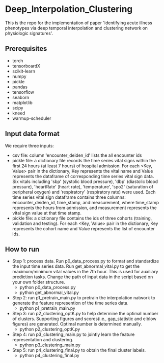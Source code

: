 # Deep_Interpolation_Clustering
This is the repo for the implementation of paper 'Identifying acute illness phenotypes via deep temporal interpolation and clustering network on physiologic signatures'.

## Prerequisites
* torch <br />
* tensorboardX <br />
* scikit-learn <br />
* numpy <br />
* pickle <br />
* pandas <br />
* tensorflow <br />
* seaborn <br />
* matplotlib <br />
* scipy <br />
* kneed <br />
* warmup-scheduler <br />

## Input data format
We require three inputs: <br />
* csv file: column 'encounter_deiden_id' lists the all encounter ids
* pickle file: a dictionary file records the time series vital signs within the first 24 hours (at least 7 hours) of hospital admission. For each <Key, Value> pair in the dictionary, Key represents the vital name and Value represents the dataframe of corresponding time series vital sign data.  Six vitals including 'sbp' (systolic blood pressure), 'dbp' (diastolic blood pressure), 'heartRate' (heart rate), 'temperature', 'spo2' (saturation of peripheral oxygen) and 'respiratory' (respiratory rate) were used. Each time series vital sign dataframe contains three columns: encounter_deiden_id, time_stamp, and measurement, where time_stamp represents the hours from admission, and measurement represents the vital sign value at that time stamp.
* pickle file: a dictionary file contains the ids of three cohorts (training, validation and testing). For each <Key, Value> pair in the dictionary, Key represents the cohort name and Value represents the list of encounter ids.

## How to run
* Step 1: process data. Run p0_data_process.py to format and standardize the input time series data. Run get_abnormal_vital.py to get the maximum/minimum vital values in the 7th hour. This is used for auxiliary prediction tasks. Change the path of input data in the script based on your own folder structure.<br />
   * python p0_data_process.py <br />
   * python get_abnormal_vital.py <br />
* Step 2: run p1_pretrain_main.py to pretrain the interpolation natwork to generate the feature represention of the time series data. <br />
   * python p1_pretrain_main.py
* Step 3: run p2_clustering_optK.py to help determine the optimal number of clusters. Supporting figures and scores(i.e., gap_statistic and elblow figures) are generated. Optimal number is determined manually. <br />
   * python p2_clustering_optK.py
* Step 4: run p3_clustering_main.py to jointly learn the feature representation and clustering. <br />
   * python p3_clustering_main.py
* Step 5: run p4_clustering_final.py to obtain the final cluster labels. <br />
   * python p4_clustering_final.py










